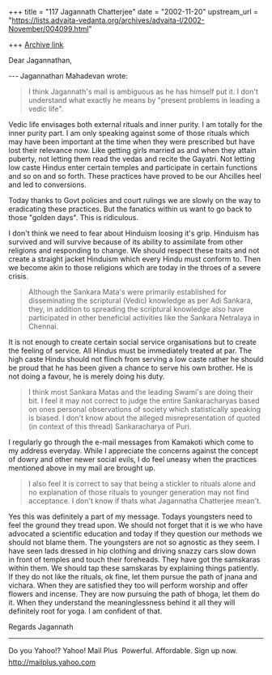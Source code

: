 +++
title = "117 Jagannath Chatterjee"
date = "2002-11-20"
upstream_url = "https://lists.advaita-vedanta.org/archives/advaita-l/2002-November/004099.html"

+++
[Archive link](https://lists.advaita-vedanta.org/archives/advaita-l/2002-November/004099.html)

Dear Jagannathan,

--- Jagannathan Mahadevan <jagan at CCWF.CC.UTEXAS.EDU>
wrote:
> I think Jagannath's mail is ambiguous as he has
> himself put it. I don't
> understand what exactly he means by "present
> problems in leading a vedic
> life".

Vedic life envisages both external rituals and inner
purity. I am totally for the inner purity part. I am
only speaking against some of those rituals which may
have been important at the time when they were
prescribed but have lost their relevance now. Like
getting girls married as and when they attain puberty,
not letting them read the vedas and recite the
Gayatri. Not letting low caste Hindus enter certain
temples and participate in certain functions and so on
and so forth. These practices have proved to be our
Ahcilles heel and led to conversions.

Today thanks to Govt policies and court rulings we are
slowly on the way to eradicating these practices. But
the fanatics within us want to go back to those
"golden days". This is ridiculous.

I don't think we need to fear about Hinduism loosing
it's grip. Hinduism has survived and will survive
because of its ability to assimilate from other
religions and responding to change. We should respect
these traits and not create a straight jacket Hinduism
which every Hindu must conform to. Then we become akin
to those religions which are today in the throes of a
severe crisis.

> Although the Sankara Mata's were primarily
> established for disseminating the
> scriptural (Vedic) knowledge as per Adi Sankara,
> they, in addition to
> spreading the scriptural knowledge also have
> participated in other
> beneficial activities like the Sankara Netralaya in
> Chennai.

It is not enough to create certain social service
organisations but to create the feeling of service.
All Hindus must be immediately treated at par. The
high caste Hindu should not flinch from serving a low
caste rather he should be proud that he has been given
a chance to serve his own brother. He is not doing a
favour, he is merely doing his duty.

>
> I think most Sankara Matas and the leading Swami's
> are doing their bit. I
> feel it may not correct to judge the entire
> Sankaracharyas based on ones
> personal observations of society which statistically
> speaking is biased. I don't
> know about the alleged misrepresentation of quoted
> (in context of this thread)
> Sankaracharya of Puri.

I regularly go through the e-mail messages from
Kamakoti which come to my address everyday. While I
appreciate the concerns against the concept of dowry
and other newer social evils, I do feel uneasy when
the practices mentioned above in my mail are brought
up.

>
> I also feel it is correct to say that being a
> stickler to
> rituals alone and no explanation of those rituals to
> younger generation
> may not find acceptance. I don't know if thats what
> Jagannatha Chatterjee
> mean't.

Yes this was definitely a part of my message. Todays
youngsters need to feel the ground they tread upon. We
should not forget that it is we who have advocated a
scientific education and today if they question our
methods we should not blame them. The youngsters are
not so agnostic as they seem. I have seen lads dressed
in hip clothing and driving snazzy cars slow down in
front of temples and touch their foreheads. They have
got the samskaras within them. We should tap these
samskaras by explaining things patiently. If they do
not like the rituals, ok fine, let them pursue the
path of jnana and vichara. When they are satisfied
they too will perform worship and offer flowers and
incense. They are now pursuing the path of bhoga, let
them do it. When they understand the meaninglessness
behind it all they will definitely root for yoga. I am
confident of that.

Regards
Jagannath



__________________________________________________
Do you Yahoo!?
Yahoo! Mail Plus  Powerful. Affordable. Sign up now.
http://mailplus.yahoo.com

